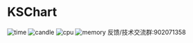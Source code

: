 # KSChart
![time](https://github.com/saeipi/KSChart/blob/master/Resources/time.jpg)
![candle](https://github.com/saeipi/KSChart/blob/master/Resources/candle.jpg)
![cpu](https://github.com/saeipi/KSChart/blob/master/Resources/cpu.jpeg)
![memory](https://github.com/saeipi/KSChart/blob/master/Resources/memory.jpeg)
反馈/技术交流群:902071358

